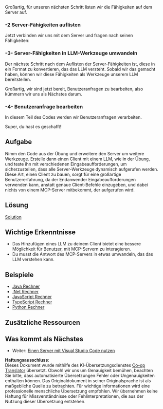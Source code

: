 <!--
CO_OP_TRANSLATOR_METADATA:
{
  "original_hash": "9d80e2a99a9aea8d8226253e6baf4c8c",
  "translation_date": "2025-06-06T17:55:09+00:00",
  "source_file": "03-GettingStarted/03-llm-client/README.md",
  "language_code": "de"
}
-->
Großartig, für unseren nächsten Schritt listen wir die Fähigkeiten auf dem Server auf.

### -2 Server-Fähigkeiten auflisten

Jetzt verbinden wir uns mit dem Server und fragen nach seinen Fähigkeiten:

### -3- Server-Fähigkeiten in LLM-Werkzeuge umwandeln

Der nächste Schritt nach dem Auflisten der Server-Fähigkeiten ist, diese in ein Format zu konvertieren, das das LLM versteht. Sobald wir das gemacht haben, können wir diese Fähigkeiten als Werkzeuge unserem LLM bereitstellen.

Großartig, wir sind jetzt bereit, Benutzeranfragen zu bearbeiten, also kümmern wir uns als Nächstes darum.

### -4- Benutzeranfrage bearbeiten

In diesem Teil des Codes werden wir Benutzeranfragen verarbeiten.

Super, du hast es geschafft!

## Aufgabe

Nimm den Code aus der Übung und erweitere den Server um weitere Werkzeuge. Erstelle dann einen Client mit einem LLM, wie in der Übung, und teste ihn mit verschiedenen Eingabeaufforderungen, um sicherzustellen, dass alle Server-Werkzeuge dynamisch aufgerufen werden. Diese Art, einen Client zu bauen, sorgt für eine großartige Benutzererfahrung, da der Endanwender Eingabeaufforderungen verwenden kann, anstatt genaue Client-Befehle einzugeben, und dabei nichts von einem MCP-Server mitbekommt, der aufgerufen wird.

## Lösung

[Solution](/03-GettingStarted/03-llm-client/solution/README.md)

## Wichtige Erkenntnisse

- Das Hinzufügen eines LLM zu deinem Client bietet eine bessere Möglichkeit für Benutzer, mit MCP-Servern zu interagieren.
- Du musst die Antwort des MCP-Servers in etwas umwandeln, das das LLM verstehen kann.

## Beispiele

- [Java Rechner](../samples/java/calculator/README.md)
- [.Net Rechner](../../../../03-GettingStarted/samples/csharp)
- [JavaScript Rechner](../../../../03-GettingStarted/samples/javascript)
- [TypeScript Rechner](../../../../03-GettingStarted/samples/typescript)
- [Python Rechner](../../../../03-GettingStarted/samples/python)

## Zusätzliche Ressourcen

## Was kommt als Nächstes

- Weiter: [Einen Server mit Visual Studio Code nutzen](/03-GettingStarted/04-vscode/README.md)

**Haftungsausschluss**:  
Dieses Dokument wurde mithilfe des KI-Übersetzungsdienstes [Co-op Translator](https://github.com/Azure/co-op-translator) übersetzt. Obwohl wir uns um Genauigkeit bemühen, beachten Sie bitte, dass automatisierte Übersetzungen Fehler oder Ungenauigkeiten enthalten können. Das Originaldokument in seiner Originalsprache ist als maßgebliche Quelle zu betrachten. Für wichtige Informationen wird eine professionelle menschliche Übersetzung empfohlen. Wir übernehmen keine Haftung für Missverständnisse oder Fehlinterpretationen, die aus der Nutzung dieser Übersetzung entstehen.